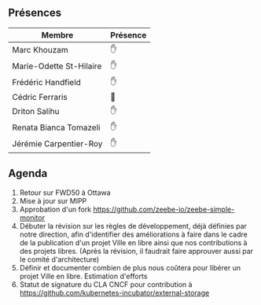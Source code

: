 ## Présences
<!---
Présent: &#x270B;
Absent: &#x1F464;
-->
Membre|Présence
-------|--------
Marc Khouzam | &#x270B;
Marie-Odette St-Hilaire | &#x270B;
Frédéric Handfield | &#x270B;
Cédric Ferraris | &#x1F464;
Driton Salihu | &#x270B;
Renata Bianca Tomazeli | &#x270B;
Jérémie Carpentier-Roy | &#x270B;


## Agenda
1. Retour sur FWD50 à Ottawa
1. Mise à jour sur MIPP
1. Approbation d'un fork https://github.com/zeebe-io/zeebe-simple-monitor
1. Débuter la révision sur les règles de développement, déjà définies par notre direction, afin d'identifier des améliorations à faire dans le cadre de la publication d'un projet Ville en libre ainsi que nos contributions à des projets libres. (Après la révision, il faudrait faire approuver aussi par le comité d'architecture)
1. Définir et documenter combien de plus nous coûtera pour libérer un projet Ville en libre. Estimation d'efforts
1. Statut de signature du CLA CNCF
    pour contribution à https://github.com/kubernetes-incubator/external-storage

